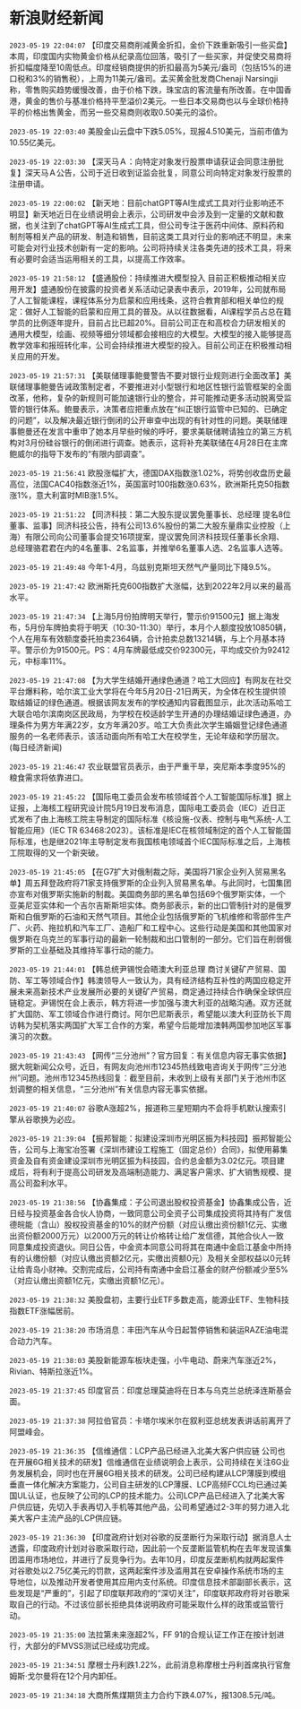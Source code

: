 # 新浪财经新闻
`2023-05-19 22:04:07` 【印度交易商削减黄金折扣，金价下跌重新吸引一些买盘】本周，印度国内实物黄金价格从纪录高位回落，吸引了一些买家，并促使交易商将折扣幅度降至10周低点。印度经销商提供的折扣最高为5美元/盎司（包括15%的进口税和3%的销售税），上周为11美元/盎司。孟买黄金批发商Chenaji Narsingji称，零售购买趋势缓慢改善，由于价格下跌，珠宝店的客流量有所改善。在中国香港，黄金的售价与基准价格持平至溢价2美元。一些日本交易商也以与全球价格持平的价格出售黄金，而另一些交易商则收取0.50美元的溢价。

`2023-05-19 22:03:40` 美股金山云盘中下跌5.05%，现报4.510美元，当前市值为10.55亿美元。

`2023-05-19 22:03:30`   【深天马Ａ：向特定对象发行股票申请获证会同意注册批复】深天马Ａ公告，公司于近日收到证监会批复，同意公司向特定对象发行股票的注册申请。

`2023-05-19 22:00:02` 【新天地：目前chatGPT等AI生成式工具对行业影响还不明显】新天地近日在业绩说明会上表示，公司研发中会涉及到一定量的文献和数据，也关注到了chatGPT等AI生成式工具，但公司专注于医药中间体、原料药和制剂等相关产品的研发、制造和销售，目前这类工具对行业的影响还不明显，未来可能会对行业技术创新有一定的影响。公司将持续关注各类先进的技术工具，将来有必要时会适当运用相关的工具，以提高工作效率。

`2023-05-19 21:58:12` 【盛通股份：持续推进大模型投入 目前正积极推动相关应用开发】盛通股份在披露的投资者关系活动记录表中表示，2019年，公司就布局了人工智能课程，课程体系分为启蒙和应用线条，这符合教育部和相关单位的规定：做好人工智能的启蒙和应用工具的普及。从以往数据看，AI课程学员占总在籍学员的比例逐年提升，目前占比已超20%。目前公司正在和高校合力研发相关的通用大模型，绘画、视频等细分领域都会接相应的大模型。大模型的接入能够提高教学效率和报班转化率，公司会持续推进大模型的投入。目前公司正在积极推动相关应用的开发。

`2023-05-19 21:57:31` 【美联储理事鲍曼警告不要对银行业规则进行全面改革】美联储理事鲍曼告诫政策制定者，不要推进对小型银行和地区性银行监管框架的全面改革，他称，复杂的新规则可能加速银行业的整合，并可能推动更多活动脱离受监管的银行体系。鲍曼表示，决策者应把重点放在“纠正银行监管中已知的、已确定的问题”，以及解决最近银行倒闭的公开审查中出现的有针对性的问题。美联储理事鲍曼还在发言中重申了她本月早些时候的呼吁，要求美联储聘请独立的第三方机构对3月份硅谷银行的倒闭进行调查。她表示，这将补充美联储在4月28日在主席鲍威尔的指导下发布的“有限内部调查”。

`2023-05-19 21:56:41` 欧股涨幅扩大，德国DAX指数涨1.02%，将势创收盘历史最高位，法国CAC40指数涨近1%，英国富时100指数涨0.63%，欧洲斯托克50指数涨1%，意大利富时MIB涨1.5%。

`2023-05-19 21:51:22`   【同济科技：第二大股东提议罢免董事长、总经理 提名8位董事、监事】同济科技公告，持有公司13.6%股份的第二大股东量鼎实业控股（上海）有限公司向公司董事会提交16项提案，提议罢免同济科技现任董事长余翔、总经理骆君君在内的4名董事、2名监事，并推举6名董事人选、2名监事人选等。

`2023-05-19 21:49:48` 今年1-4月，乌兹别克斯坦天然气产量同比下降9.5%。

`2023-05-19 21:47:42` 欧洲斯托克600指数扩大涨幅，达到2022年2月以来的最高水平。

`2023-05-19 21:47:34` 【上海5月份拍牌明天举行，警示价91500元】据上海发布，5月份车牌拍卖将于明天（10:30-11:30）举行，本月个人额度投放10850辆，个人在用车有效额度委托拍卖2364辆，合计拍卖总数13214辆，与上个月基本持平。警示价为91500元。PS：4月车牌最低成交价92300元，平均成交价为92412元，中标率11%。

`2023-05-19 21:47:08` 【为大学生结婚开通绿色通道？哈工大回应】有网友在社交平台爆料称，哈尔滨工业大学将在今年5月20日-21日两天，为全体在校生提供领取结婚证的绿色通道。根据该网友发布的学校通知内容截图显示，此次活动系哈工大联合哈尔滨南岗区民政局，为学校在校适龄学生开通的办理结婚证绿色通道，办理条件为男方年满22岁，女方年满20岁。哈工大负责此次学生婚姻登记绿色通道服务的一名老师表示，该活动面向所有哈工大在校学生，无论年级和学历层次。 (每日经济新闻)

`2023-05-19 21:46:47` 农业联盟官员表示，由于严重干旱，突尼斯本季度95%的粮食需求将依靠进口。

`2023-05-19 21:45:22` 【国际电工委员会发布核领域首个人工智能国际标准】据上证报，上海核工程研究设计院5月19日发布消息，国际电工委员会（IEC）近日正式发布了由上海核工院主导制定的国际标准《核设施-仪表、控制与电气系统-人工智能应用》（IEC TR 63468:2023）。该标准是IEC在核领域制定的首个人工智能国际标准，也是继2021年主导制定发布我国核电领域首个IEC国际标准之后，上海核工院取得的又一个新突破。

`2023-05-19 21:45:05` 【在G7扩大对俄制裁之际，美国将71家企业列入贸易黑名单】周五拜登政府将71家支持俄罗斯的企业列入贸易黑名单。与此同时，七国集团亦宣布对俄罗斯实施新的制裁。美国商务部的黑名单包括69个俄罗斯实体，一个亚美尼亚实体和一个吉尔吉斯斯坦实体。商务部表示，新的出口管制针对的是俄罗斯和白俄罗斯的石油和天然气项目。其他企业包括俄罗斯的飞机维修和零部件生产厂、火药、拖拉机和汽车工厂、造船厂和工程中心。这些行动是美国和其他国家对俄罗斯在乌克兰的军事行动的最新一轮制裁和出口管制的一部分。它们旨在削弱俄罗斯的工业基础及其维持军事行动的能力。

`2023-05-19 21:44:01` 【韩总统尹锡悦会晤澳大利亚总理 商讨关键矿产贸易、国防、军工等领域合作】韩澳领导人一致认为，具有经济结构互补性的两国应稳定开展未来高新技术产业发展所必要的关键矿产贸易，商定通过持续合作确保全球供应链稳定。尹锡悦在会上表示，韩方将进一步加强与澳大利亚的战略沟通。双方还就扩大国防、军工领域合作进行商讨。阿尔巴尼斯表示，希望能以澳大利亚防长下周访韩为契机落实两国扩大军工合作的方案，希望今后能增加澳韩两国参加地区军事演习的次数。

`2023-05-19 21:43:43` 【网传“三分池州”？官方回复：有关信息内容无事实依据】据大皖新闻公众号，近日，有网友向池州市12345热线致电咨询关于网传“三分池州”问题。池州市12345热线回复：截至目前，未收到上级有关部门关于池州市区划调整的相关信息，“三分池州”有关信息内容无事实依据。

`2023-05-19 21:40:07` 谷歌A涨超2%，报道称三星短期内不会将手机默认搜索引擎从谷歌换为必应。

`2023-05-19 21:39:04`   【振邦智能：拟建设深圳市光明区振为科技园】振邦智能公告，公司与上海宝冶签署《深圳市建设工程施工（固定总价）合同》，拟使用募集资金及自有资金建设深圳市光明区振为科技园，合约总金额为3.02亿元。项目建成后，将有利于提高公司研发及高端制造能力、满足客户需求、扩大销售规模、提高公司盈利水平。

`2023-05-19 21:38:56` 【协鑫集成：子公司退出股权投资基金】协鑫集成公告，近日经与投资基金各合伙人协商，一致同意公司全资子公司集成投资将其持有广发信德皖能（含山）股权投资基金的10%的财产份额（对应认缴出资份额1亿元、实缴出资份额2000万元）以2000万元的转让价格转让给广发信德，其他合伙人一致同意集成投资退伙。同日公告，中金资本同意公司将其在南通中金启江基金中所持有的认缴份额（对应认缴出资额2亿元，实缴出资额0元）及相关全部权益以0元转让给青岛小财神。交割完成后，公司持有南通中金启江基金的财产份额减少至5%（对应认缴出资额1亿元，实缴出资额1亿元）。

`2023-05-19 21:38:32` 美股盘初，主要行业ETF多数走高，能源业ETF、生物科技指数ETF涨幅居前。

`2023-05-19 21:38:20` 市场消息：丰田汽车从今日起暂停销售和装运RAZE油电混合动力汽车。

`2023-05-19 21:38:03` 美股新能源车板块走强，小牛电动、蔚来汽车涨近2%，Rivian、特斯拉涨近1%。

`2023-05-19 21:37:45` 印度官员：印度总理莫迪将在日本与乌克兰总统泽连斯基会面。

`2023-05-19 21:37:38` 阿拉伯官员：卡塔尔埃米尔在叙利亚总统发表讲话前离开了阿盟峰会。

`2023-05-19 21:36:35`   【信维通信：LCP产品已经进入北美大客户供应链 公司也在开展6G相关技术的研发】信维通信在业绩说明会上表示，公司持续在关注6G业务发展机会，同时也在开展6G相关技术的研发。公司已经构建从LCP薄膜到模组垂直一体化解决方案能力，公司自主研发的LCP薄膜、LCP高频FCCL均已通过美国UL认证，也反映了公司的LCP的技术能力。公司LCP产品已经进入了北美大客户供应链，先切入手表再切入手机等其他产品，公司希望通过2-3年的努力进入北美大客户主流产品的LCP供应链。

`2023-05-19 21:36:30` 【印度政府计划对谷歌的反垄断行为采取行动】据消息人士透露，印度政府计划对谷歌采取行动，因此前一个反垄断监管机构在去年发现该集团滥用市场地位，并进行了反竞争行为。去年10月，印度反垄断机构就两起案件对谷歌处以2.75亿美元的罚款，这两起案件涉及滥用其在安卓操作系统市场的主导地位，以及推动开发者使用其应用内支付系统。印度信息技术部副部长表示，这些发现是“严重的”，引起了印度联邦政府的“深切关注”，印度联邦政府将对谷歌采取自己的行动。不过该位部长拒绝具体说明政府可能采取什么样的政策或监管行动。

`2023-05-19 21:35:00` 法拉第未来涨超2%，FF 91的合规认证工作正在按计划进行，大部分的FMVSS测试已经成功完成。

`2023-05-19 21:34:51` 摩根士丹利跌1.22%，此前消息称摩根士丹利首席执行官詹姆斯·戈尔曼将在12个月内卸任。

`2023-05-19 21:34:18` 大商所焦煤期货主力合约下跌4.07%，报1308.5元/吨。

